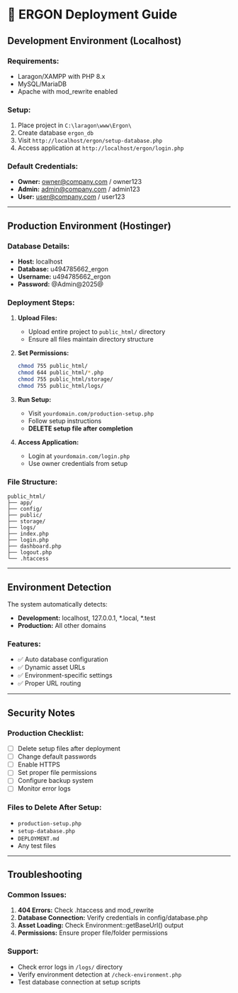 # 🚀 ERGON Deployment Guide

## Development Environment (Localhost)

### Requirements:
- Laragon/XAMPP with PHP 8.x
- MySQL/MariaDB
- Apache with mod_rewrite enabled

### Setup:
1. Place project in `C:\laragon\www\Ergon\`
2. Create database `ergon_db`
3. Visit `http://localhost/ergon/setup-database.php`
4. Access application at `http://localhost/ergon/login.php`

### Default Credentials:
- **Owner:** owner@company.com / owner123
- **Admin:** admin@company.com / admin123
- **User:** user@company.com / user123

---

## Production Environment (Hostinger)

### Database Details:
- **Host:** localhost
- **Database:** u494785662_ergon
- **Username:** u494785662_ergon
- **Password:** @Admin@2025@

### Deployment Steps:

1. **Upload Files:**
   - Upload entire project to `public_html/` directory
   - Ensure all files maintain directory structure

2. **Set Permissions:**
   ```bash
   chmod 755 public_html/
   chmod 644 public_html/*.php
   chmod 755 public_html/storage/
   chmod 755 public_html/logs/
   ```

3. **Run Setup:**
   - Visit `yourdomain.com/production-setup.php`
   - Follow setup instructions
   - **DELETE setup file after completion**

4. **Access Application:**
   - Login at `yourdomain.com/login.php`
   - Use owner credentials from setup

### File Structure:
```
public_html/
├── app/
├── config/
├── public/
├── storage/
├── logs/
├── index.php
├── login.php
├── dashboard.php
├── logout.php
└── .htaccess
```

---

## Environment Detection

The system automatically detects:
- **Development:** localhost, 127.0.0.1, *.local, *.test
- **Production:** All other domains

### Features:
- ✅ Auto database configuration
- ✅ Dynamic asset URLs
- ✅ Environment-specific settings
- ✅ Proper URL routing

---

## Security Notes

### Production Checklist:
- [ ] Delete setup files after deployment
- [ ] Change default passwords
- [ ] Enable HTTPS
- [ ] Set proper file permissions
- [ ] Configure backup system
- [ ] Monitor error logs

### Files to Delete After Setup:
- `production-setup.php`
- `setup-database.php`
- `DEPLOYMENT.md`
- Any test files

---

## Troubleshooting

### Common Issues:
1. **404 Errors:** Check .htaccess and mod_rewrite
2. **Database Connection:** Verify credentials in config/database.php
3. **Asset Loading:** Check Environment::getBaseUrl() output
4. **Permissions:** Ensure proper file/folder permissions

### Support:
- Check error logs in `/logs/` directory
- Verify environment detection at `/check-environment.php`
- Test database connection at setup scripts